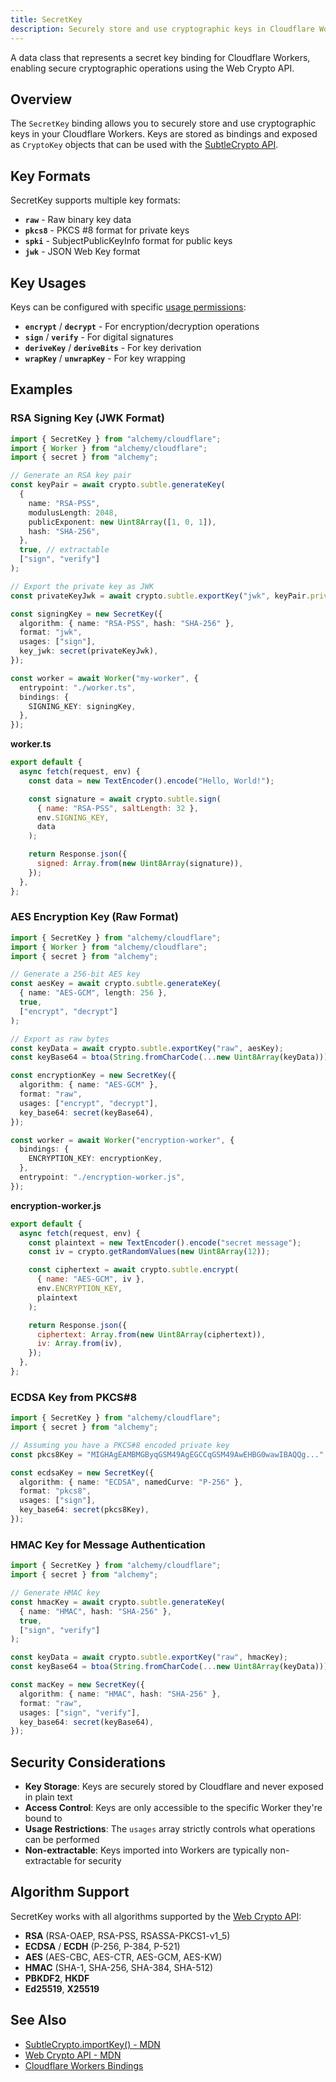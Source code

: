 ```yaml
---
title: SecretKey
description: Securely store and use cryptographic keys in Cloudflare Workers with the SecretKey binding.
---
```


A data class that represents a secret key binding for Cloudflare Workers, enabling secure cryptographic operations using the Web Crypto API.

## Overview

The `SecretKey` binding allows you to securely store and use cryptographic keys in your Cloudflare Workers. Keys are stored as bindings and exposed as `CryptoKey` objects that can be used with the [SubtleCrypto API](https://developer.mozilla.org/en-US/docs/Web/API/SubtleCrypto).

## Key Formats

SecretKey supports multiple key formats:

- **`raw`** - Raw binary key data
- **`pkcs8`** - PKCS #8 format for private keys
- **`spki`** - SubjectPublicKeyInfo format for public keys
- **`jwk`** - JSON Web Key format

## Key Usages

Keys can be configured with specific [usage permissions](https://developer.mozilla.org/en-US/docs/Web/API/SubtleCrypto/importKey#keyusages):

- **`encrypt`** / **`decrypt`** - For encryption/decryption operations
- **`sign`** / **`verify`** - For digital signatures
- **`deriveKey`** / **`deriveBits`** - For key derivation
- **`wrapKey`** / **`unwrapKey`** - For key wrapping

## Examples

### RSA Signing Key (JWK Format)

```typescript
import { SecretKey } from "alchemy/cloudflare";
import { Worker } from "alchemy/cloudflare";
import { secret } from "alchemy";

// Generate an RSA key pair
const keyPair = await crypto.subtle.generateKey(
  {
    name: "RSA-PSS",
    modulusLength: 2048,
    publicExponent: new Uint8Array([1, 0, 1]),
    hash: "SHA-256",
  },
  true, // extractable
  ["sign", "verify"]
);

// Export the private key as JWK
const privateKeyJwk = await crypto.subtle.exportKey("jwk", keyPair.privateKey);

const signingKey = new SecretKey({
  algorithm: { name: "RSA-PSS", hash: "SHA-256" },
  format: "jwk",
  usages: ["sign"],
  key_jwk: secret(privateKeyJwk),
});

const worker = await Worker("my-worker", {
  entrypoint: "./worker.ts",
  bindings: {
    SIGNING_KEY: signingKey,
  },
});
```

**worker.ts**

```javascript
export default {
  async fetch(request, env) {
    const data = new TextEncoder().encode("Hello, World!");

    const signature = await crypto.subtle.sign(
      { name: "RSA-PSS", saltLength: 32 },
      env.SIGNING_KEY,
      data
    );

    return Response.json({
      signed: Array.from(new Uint8Array(signature)),
    });
  },
};
```

### AES Encryption Key (Raw Format)

```typescript
import { SecretKey } from "alchemy/cloudflare";
import { Worker } from "alchemy/cloudflare";
import { secret } from "alchemy";

// Generate a 256-bit AES key
const aesKey = await crypto.subtle.generateKey(
  { name: "AES-GCM", length: 256 },
  true,
  ["encrypt", "decrypt"]
);

// Export as raw bytes
const keyData = await crypto.subtle.exportKey("raw", aesKey);
const keyBase64 = btoa(String.fromCharCode(...new Uint8Array(keyData)));

const encryptionKey = new SecretKey({
  algorithm: { name: "AES-GCM" },
  format: "raw",
  usages: ["encrypt", "decrypt"],
  key_base64: secret(keyBase64),
});

const worker = await Worker("encryption-worker", {
  bindings: {
    ENCRYPTION_KEY: encryptionKey,
  },
  entrypoint: "./encryption-worker.js",
});
```

**encryption-worker.js**

```javascript
export default {
  async fetch(request, env) {
    const plaintext = new TextEncoder().encode("secret message");
    const iv = crypto.getRandomValues(new Uint8Array(12));

    const ciphertext = await crypto.subtle.encrypt(
      { name: "AES-GCM", iv },
      env.ENCRYPTION_KEY,
      plaintext
    );

    return Response.json({
      ciphertext: Array.from(new Uint8Array(ciphertext)),
      iv: Array.from(iv),
    });
  },
};
```

### ECDSA Key from PKCS#8

```typescript
import { SecretKey } from "alchemy/cloudflare";
import { secret } from "alchemy";

// Assuming you have a PKCS#8 encoded private key
const pkcs8Key = "MIGHAgEAMBMGByqGSM49AgEGCCqGSM49AwEHBG0wawIBAQQg...";

const ecdsaKey = new SecretKey({
  algorithm: { name: "ECDSA", namedCurve: "P-256" },
  format: "pkcs8",
  usages: ["sign"],
  key_base64: secret(pkcs8Key),
});
```

### HMAC Key for Message Authentication

```typescript
import { SecretKey } from "alchemy/cloudflare";
import { secret } from "alchemy";

// Generate HMAC key
const hmacKey = await crypto.subtle.generateKey(
  { name: "HMAC", hash: "SHA-256" },
  true,
  ["sign", "verify"]
);

const keyData = await crypto.subtle.exportKey("raw", hmacKey);
const keyBase64 = btoa(String.fromCharCode(...new Uint8Array(keyData)));

const macKey = new SecretKey({
  algorithm: { name: "HMAC", hash: "SHA-256" },
  format: "raw",
  usages: ["sign", "verify"],
  key_base64: secret(keyBase64),
});
```

## Security Considerations

- **Key Storage**: Keys are securely stored by Cloudflare and never exposed in plain text
- **Access Control**: Keys are only accessible to the specific Worker they're bound to
- **Usage Restrictions**: The `usages` array strictly controls what operations can be performed
- **Non-extractable**: Keys imported into Workers are typically non-extractable for security

## Algorithm Support

SecretKey works with all algorithms supported by the [Web Crypto API](https://developer.mozilla.org/en-US/docs/Web/API/Web_Crypto_API/Supported_algorithms):

- **RSA** (RSA-OAEP, RSA-PSS, RSASSA-PKCS1-v1_5)
- **ECDSA** / **ECDH** (P-256, P-384, P-521)
- **AES** (AES-CBC, AES-CTR, AES-GCM, AES-KW)
- **HMAC** (SHA-1, SHA-256, SHA-384, SHA-512)
- **PBKDF2**, **HKDF**
- **Ed25519**, **X25519**

## See Also

- [SubtleCrypto.importKey() - MDN](https://developer.mozilla.org/en-US/docs/Web/API/SubtleCrypto/importKey)
- [Web Crypto API - MDN](https://developer.mozilla.org/en-US/docs/Web/API/Web_Crypto_API)
- [Cloudflare Workers Bindings](https://developers.cloudflare.com/workers/configuration/bindings/)
